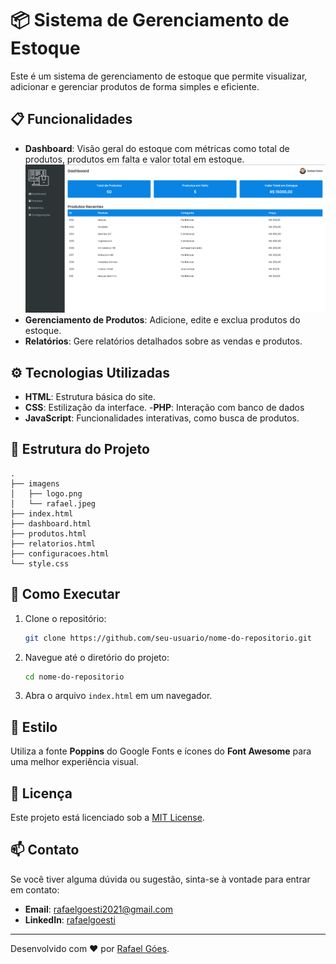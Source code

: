 # 📦 Sistema de Gerenciamento de Estoque

Este é um sistema de gerenciamento de estoque que permite visualizar, adicionar e gerenciar produtos de forma simples e eficiente.

## 📋 Funcionalidades

- **Dashboard**: Visão geral do estoque com métricas como total de produtos, produtos em falta e valor total em estoque.
![Texto Alternativo](imagens/img1.png)
- **Gerenciamento de Produtos**: Adicione, edite e exclua produtos do estoque.
- **Relatórios**: Gere relatórios detalhados sobre as vendas e produtos.

## ⚙️ Tecnologias Utilizadas

- **HTML**: Estrutura básica do site.
- **CSS**: Estilização da interface.
-**PHP**: Interação com banco de dados
- **JavaScript**: Funcionalidades interativas, como busca de produtos.

## 📁 Estrutura do Projeto

```
.
├── imagens
│   ├── logo.png
│   └── rafael.jpeg
├── index.html
├── dashboard.html
├── produtos.html
├── relatorios.html
├── configuracoes.html
└── style.css
```

## 🚀 Como Executar

1. Clone o repositório:
   ```bash
   git clone https://github.com/seu-usuario/nome-do-repositorio.git
   ```

2. Navegue até o diretório do projeto:
   ```bash
   cd nome-do-repositorio
   ```

3. Abra o arquivo `index.html` em um navegador.

## 🎨 Estilo

Utiliza a fonte **Poppins** do Google Fonts e ícones do **Font Awesome** para uma melhor experiência visual.

## 📄 Licença

Este projeto está licenciado sob a [MIT License](LICENSE).

## 📫 Contato

Se você tiver alguma dúvida ou sugestão, sinta-se à vontade para entrar em contato:

- **Email**: rafaelgoesti2021@gmail.com
- **LinkedIn**: [rafaelgoesti](https://www.linkedin.com/in/rafael-goes-06b3342aa)

---

Desenvolvido com ❤️ por [Rafael Góes](https://github.com/rafaelgoesti).